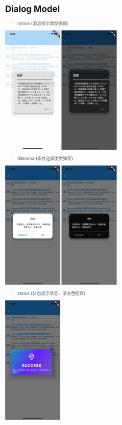 Dialog Model
=======

> notice  (消息提示类型弹窗)

<img src="images/dialog_notice_bright.png" width="180"/>    <img src="images/dialog_notice_dark.png" width="180"/>

> dilemma (条件选择类型弹窗)

<img src="images/dialog_dilemma_bright.png" width="180"/>    <img src="images/dialog_dilemma_dark.png" width="180"/>

> status (状态提示信息，渐变色配置)

<img src="images/dialog_status.png" width="180"/>